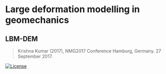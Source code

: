 # Large deformation modelling in geomechanics
## LBM-DEM
> Krishna Kumar (2017), NMG2017 Conference Hamburg, Germany. 27 September 2017.

[![License](https://img.shields.io/badge/license-cc--by--4.0-brightgreen.svg)](https://creativecommons.org/licenses/by/4.0/)
